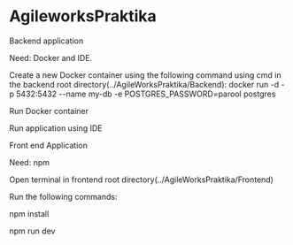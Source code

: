 # AgileworksPraktika

Backend application


Need: Docker and IDE.
  
Create a new Docker container using the following command using cmd in the backend root directory(../AgileWorksPraktika/Backend): 
docker run -d -p 5432:5432 --name my-db -e POSTGRES_PASSWORD=parool postgres

Run Docker container

Run application using IDE
  
Front end Application

Need: npm

Open terminal in frontend root directory(../AgileWorksPraktika/Frontend)


Run the following commands: 

npm install

npm run dev
  
